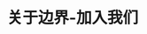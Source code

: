 ---
{
    layout: Layout,
    isJoin: true,
    title: 关于边界-加入我们,
    inland: {
        aboutTitle: {
            title: 关于边界,
            subTitle: 专注于区块链、大数据相关产品技术研发和解决方案的⾼科技公司
        },
        aboutType: [
            {
                text: 关于我们,
                route: /zh-CN/about
            },
            {
                text: 发展历程,
                route: /zh-CN/milestone
            },
            {
                text: 荣誉资质,
                route: /zh-CN/honour
            },
            {
                text: 加入我们,
                route: /zh-CN/join
            },
        ],
        hotJobs: {
            title: 热招岗位,
            jobsType: [
                {
                    jobType: 后端开发工程师 - 上海,
                    responsibilityTitle: 岗位职责,
                    isHot: false,
                    responsibilities: [
                        {text: 1、参与需求分析与系统架构设计；},
                        {text: 2、撰写需求文档和软件设计书；},
                        {text: 3、按系统设计完成功能模块的编写和单元测试；},
                        {text: 4、遵循软件开发流程，按照代码规范编写代码；},
                        {text: 5、独立维护所开发的软件模块代码。},
                    ],
                    requirementTitle: 任职要求,
                    requirements: [
                        {text: 1、计算机或相关专业毕业，大学本科及以上学历；},
                        {text: 2、3年以上软件或互联网应用开发经验；},
                        {text: 3、精通 Go，Java 和 Node 开发语言中至少一种，熟悉至少一种主流开发框架；},
                        {text: 4、精通HTTP协议，熟练使用至少一种主流 Web 服务器；},
                        {text: 5、精通基于 RPC 或 REST 风格的 API 服务开发；},
                        {text: 6、熟练掌握至少一种关系型数据库和 NoSQL 数据库；},
                        {text: 7、熟练掌握至少一种常见 Linux 操作系统，熟练使用 Linux 常用命令；},
                        {text: 8、具有很好的学习能力，理解能力和表达能力；},
                        {text: 9、具有很好的编程习惯，思路清晰，工作规范；},
                        {text: 10、具有很好的团队协作精神和沟通能力；},
                        {text: 11、英语良好，能熟练阅读理解英语技术文档。},
                    ],
                    welcome: 如果您对我们的职位感兴趣，请将您的简历发送至 talent@bianjie.ai，并在邮件标题注明「应聘的职位」。边界智能，期待您的加入！
                },
                {
                    jobType: 区块链开发工程师 - 上海,
                    responsibilityTitle: 岗位职责,
                    isHot: false,
                    responsibilities: [
                        {text: 1、参与区块链核心软件的需求分析与架构设计；},
                        {text: 2、撰写相关需求文档、软件设计书和用户文档；},
                        {text: 3、按系统设计完成相关模块的编程、单元测试和集成测试；},
                        {text: 4、协助 QA 完成相关模块的功能测试和性能测试，找出问题和瓶颈并予以修复；},
                        {text: 5、学习相关新技术并参与内部的分享和交流活动；},
                        {text: 6、遵循软件开发流程，按照代码规范编写代码；},
                        {text: 7、独立维护所开发的软件模块代码。},
                    ],
                    requirementTitle: 任职要求,
                    requirements: [
                        {text: 1、211 大学计算机或相关专业的本科及以上学历；},
                        {text: 2、1-3 年互联网应用开发经验；},
                        {text: 3、熟练掌握 Golang/Java/JavaScript 中至少两种语言；},
                        {text: 4、熟悉至少一种常见 Linux OS，熟练使用 Linux 常用命令；},
                        {text: 5、扎实掌握计算机网络和HTTP协议底层知识；},
                        {text: 6、熟悉区块链相关机制与原理，理解各类主流的共识算法；},
                        {text: 7、具有很好的编程习惯，思路清晰，工作规范；},
                        {text: 8、具有很强的学习能力、理解能力和表达能力、团队协作能力和沟通能力；},
                        {text: 9、英语良好，能熟练阅读理解英语技术文档；},
                        {text: 10、有分布式中间件、网络基础软件和存储系统研发经验者优先；},
                        {text: 11、熟悉 P2P 通信协议、侧链/跨链、密码学等技术的优先；},
                        {text: 12、有 Tendermint 和 Cosmos SDK 使用经验者优先；},
                        {text: 13、有区块链技术实际研发和实施经验者优先。},
                    ],
                    welcome: 如果您对我们的职位感兴趣，请将您的简历发送至 talent@bianjie.ai，并在邮件标题注明「应聘的职位」。边界智能，期待您的加入！
                },
                {
                    jobType: 测试工程师 - 上海,
                    responsibilityTitle: 岗位职责,
                    isHot: false,
                    responsibilities: [
                        {text: 1、能独立完成部门相关项目/产品的测试工作，参与需求分析，负责测试计划制定，编写功能测试设计和用例等工作；},
                        {text: 2、对产品的功能、接口、UI、性能及其他方面进行测试；},
                        {text: 3、能分析、定位测试中发现的问题，为研发人员提出解决建议，对问题进行跟踪，推动问题及时合理地解决；},
                        {text: 4、精通软件测试相关理论和技能。},
                    ],
                    requirementTitle: 任职要求,
                    requirements: [
                        {text: 1、计算机或相关专业大学本科或以上学历；},
                        {text: 2、3年及以上软件测试工作经验；},
                        {text: 3、精通软件测试流程，缺陷管理流程，能够提取测试需求，编写测试计划及用例，设计和执行测试，分析测试结果，并具有编制文档能力；},
                        {text: 4、精通软件测试基本理论、包括黑盒、白盒、灰盒测试技术；精通功能测试和性能测试方法，并能根据项目特点设计测试策略和测试方案；掌握常用的软件测试工具；},
                        {text: 5、具有较强的思维逻辑和沟通技巧，擅于发现问题；},
                        {text: 6、精通各种数据库原理及 SQL 语句查询；},
                        {text: 7、有软件评测师证书者优先；},
                        {text: 8、有分布式系统测试经验优先，熟练掌握操作系统（Linux、Windows）；},
                        {text: 9、了解区块链相关知识优先；},
                        {text: 10、有编写脚本能力和自动化测试经验加分。},
                    ],
                    welcome: 如果您对我们的职位感兴趣，请将您的简历发送至 talent@bianjie.ai，并在邮件标题注明「应聘的职位」。边界智能，期待您的加入！
                },
                {
                    jobType: 区块链研究员 - 上海,
                    responsibilityTitle: 岗位职责,
                    isHot: false,
                    responsibilities: [
                        {text: 1、区块链行业研究，包括但不限于区块链前沿技术发展、区块链应用情况、行业市场动态等；},
                        {text: 2、撰写深度分析文章、编写专业书籍与报告、参与行业标准制定等；},
                        {text: 3、拓展区块链及垂直行业内的生态合作、对合作项目分析评估、维护合作伙伴关系；},
                        {text: 4、收集行业资料、编写区块链项目方案、完成商务谈判、跟进合作项目执行进度、维护商务合作关系；},
                        {text: 5、参与行业交流，对外进行项目路演、方案宣讲与 BD 等。},
                    ],
                    requirementTitle: 任职要求,
                    requirements: [
                        {text: 1、研究生学历，1-2 年相关工作经验或优秀的理工科应届毕业生，计算机、数学、密码学等相关专业优先；},
                        {text: 2、热爱并了解区块链行业及技术，具有主动学习意愿和快速学习能力；},
                        {text: 3、熟悉区块链解决方案、在全球企业中面向企业客户担任过信息技术方面的商务拓展、销售、业务咨询等工作者优先；},
                        {text: 4、具有良好的沟通表达能力，可熟练进行英文的口头与书面交流；5、目标意识强，有良好的项目管理和资源协调能力。},
                        {text: 5、目标意识强，有良好的项目管理和资源协调能力。},
                    ],
                    welcome: 如果您对我们的职位感兴趣，请将您的简历发送至 talent@bianjie.ai，并在邮件标题注明「应聘的职位」。边界智能，期待您的加入！
                },
                {
                    jobType: 商务拓展经理 - 上海,
                    responsibilityTitle: 岗位职责,
                    isHot: false,
                    responsibilities: [
                        {text: 1、开发联盟链和大数据等产品的新客户，进行客户需求对接，组织编写业务和技术方案；},
                        {text: 2、为公司联盟链和大数据等产品拓展行业合作机会，挖掘更多合作项目；},
                        {text: 3、维护行业客户及合作伙伴关系；},
                        {text: 4、将客户及合作伙伴需求进行条理化的梳理和总结；},
                        {text: 5、负责公司整体的商务流程，包括商务方案准备、谈判、合同签署，跟进合作项目执行进度；},
                        {text: 6、收集、整理、分析相关市场信息、行业动态和竞争对手信息，对公司的商务拓展提出合理建议；},
                        {text: 7、组织和策划与合作伙伴或客户的联合营销活动和品牌宣传；},
                        {text: 8、根据行业分析的结论，对公司的产品发展方向提出合理建议。},
                    ],
                    requirementTitle: 任职要求,
                    requirements: [
                        {text: 1、本科及以上学历，3 年以上相关从业经验，良好的英语听说读写能力；},
                        {text: 2、3 年以上技术相关工作经验，技术架构背景者优先；},
                        {text: 3、积极主动，善于学习，有良好的沟通表达能力、协调能力和抗压能力；},
                        {text: 4、性格开朗，有良好的市场敏锐度，对商务工作充满热情和兴趣，熟知商务合作礼仪；},
                        {text: 5、有良好的项目管理和资源协调能力；},
                        {text: 6、担任过信息技术方面的商务拓展、销售、业务咨询等工作者优先；},
                        {text: 7、有区块链行业从业经验，熟悉区块链技术、解决方案者优先。},
                    ],
                    welcome: 如果您对我们的职位感兴趣，请将您的简历发送至 talent@bianjie.ai，并在邮件标题注明「应聘的职位」。边界智能，期待您的加入！
                },
                {
                    jobType: IT 咨询工程师 - 上海,
                    responsibilityTitle: 岗位职责,
                    isHot: false,
                    responsibilities: [
                        {text: 1、提供售前技术支持，为企业客户定制专业的区块链或大数据相关解决方案；},
                        {text: 2、与技术团队配合，了解并总结公司产品和解决方案的特色，形成方案向客户及合作伙伴介绍；},
                        {text: 3、与合作伙伴的技术团队协作，集成和形成整体解决方案；},
                        {text: 4、协助商务团队捕捉潜在商机，完成商务流程；},
                        {text: 5、负责收集市场和行业信息，研究和分析竞争对手的技术框架和技术特点；},
                        {text: 6、向公司就业务或技术合作伙伴的方向提出建议；},
                        {text: 7、在项目实施过程中作为BA参与项目，进行业务分析，对接技术团队；},
                        {text: 8、帮助客户及合作伙伴了解区块链的基础知识，消除沟通障碍。},
                    ],
                    requirementTitle: 任职要求,
                    requirements: [
                        {text: 1、本科及以上学历，计算机类相关专业；},
                        {text: 2、1-2 年相关工作经验，或优秀应届毕业生；},
                        {text: 3、学习能力强，有责任心和团队协作精神；},
                        {text: 4、形象端正，性格开朗大方，表达能力强，具有亲和力，稳重大方；},
                        {text: 5、具有熟练的英文阅读和表达能力； },
                        {text: 6、对云计算、大数据、BI、AI、数据库等领域有项目或实践经验者；},
                        {text: 7、有编程能力者，优先考虑；},
                        {text: 8、有区块链知识背景或行业实践者优先。},
                    ],
                    welcome: 如果您对我们的职位感兴趣，请将您的简历发送至 talent@bianjie.ai，并在邮件标题注明「应聘的职位」。边界智能，期待您的加入！
                },
                {
                    jobType: 算法工程师 - 上海,
                    responsibilityTitle: 岗位职责,
                    isHot: false,
                    responsibilities: [
                        {text: 1、负责新技术研发及工程化实现。包括但不限于联邦学习、隐私计算、密码学、区块链共识及安全机制等；},
                        {text: 2、优化现有技术方案，改善系统性能，提高算法的整体迭代效率；},
                        {text: 3、撰写相关需求文档、技术文档和用户文档；},
                        {text: 4、学习相关新技术并参与内部的分享和交流活动；},
                        {text: 5、遵循软件开发流程，按照代码规范编写代码。},
                    ],
                    requirementTitle: 任职要求,
                    requirements: [
                        {text: 1、985/211 大学计算机或相关专业的本科及以上学历；},
                        {text: 2、有一定机器学习、分布式系统、隐私计算、密码学等基础；},
                        {text: 3、扎实掌握计算机网络和 HTTP 协议底层知识；},
                        {text: 4、熟练掌握 C&C++/Python/Golang/Java 中至少两种语言；},
                        {text: 5、熟悉至少一种常见 Linux OS，熟练使用 Linux 常用命令；},
                        {text: 6、具有很好的编程习惯，思路清晰，工作规范；},
                        {text: 7、具有很强的学习能力、理解能力和表达能力、团队协作能力和沟通能力；},
                        {text: 8、英语良好，能熟练阅读理解英语技术文档；},
                        {text: 9、熟悉区块链相关机制与原理，理解各类主流的共识算法的优先；},
                        {text: 10、有机器学习、隐私计算、区块链技术实际研发和实施经验者优先。},
                    ],
                    welcome: 如果您对我们的职位感兴趣，请将您的简历发送至 talent@bianjie.ai，并在邮件标题注明「应聘的职位」。边界智能，期待您的加入！
                },
                {
                    jobType: 前端开发工程师 - 上海,
                    responsibilityTitle: 岗位职责,
                    isHot: false,
                    responsibilities: [
                        {text: 1、负责前端界面及各类交互功能的设计与实现；},
                        {text: 2、负责前端样式和脚本的模块设计及优化；},
                        {text: 3、负责前端架构的设计、实现、维护和优化；},
                        {text: 4、配合后台开发人员按时并高质量的完成产品开发、测试与交付。},
                    ],
                    requirementTitle: 任职要求,
                    requirements: [
                        {text: 1、计算机或相关专业大学本科或以上学历；},
                        {text: 2、3-5 年专职前端开发经验；},
                        {text: 3、掌握 HTML5、CSS3、JavaScript 等技术，解决各类常见页面兼容性问题；},
                        {text: 4、具备良好的 JavaScript 基础，熟练掌握面向对象编程，对函数式编程有一定理解；},
                        {text: 5、熟悉主流的 JS 框架并有实际项目经验，如 Vue、React 等；},
                        {text: 6、熟练掌握常用构建工具，如 Gulp、Webpack 等；},
                        {text: 7、有独立设计并实现复杂前端模块/组件的经验；},
                        {text: 8、理解 vue. React 框架实现原理，理解 webpack 打包过程，熟悉前端性能渲染优化；},
                        {text: 9、熟悉前端常用的组件库/框架，如 ElementUI/Bootstrap/Ionic framework/Onsen UI 等；},
                        {text: 10、具有良好的理解能力和学习能力；},
                        {text: 11、具有良好的编程习惯，思路清晰，追求代码质量的提升；},
                        {text: 12、英语良好，能熟练阅读理解英文技术文档；},
                        {text: 13、具有良好的团队协作精神和沟通能力，责任心强；},
                        {text: 14、有服务端开发经验或区块链相关项目开发经验者优先；},
                        {text: 15、有移动端 RN，小程序开发经验者优先。},
                    ],
                    welcome: 如果您对我们的职位感兴趣，请将您的简历发送至 talent@bianjie.ai，并在邮件标题注明「应聘的职位」。边界智能，期待您的加入！
                },
            ]
        }
    },
    international: {

    }
}
---
